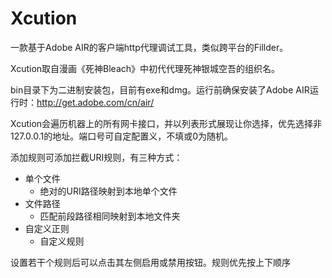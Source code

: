 Xcution
=======

一款基于Adobe AIR的客户端http代理调试工具，类似跨平台的Fillder。

Xcution取自漫画《死神Bleach》中初代代理死神银城空吾的组织名。

bin目录下为二进制安装包，目前有exe和dmg。运行前确保安装了Adobe AIR运行时：http://get.adobe.com/cn/air/

Xcution会遍历机器上的所有网卡接口，并以列表形式展现让你选择，优先选择非127.0.0.1的地址。端口号可自定配置义，不填或0为随机。

添加规则可添加拦截URI规则，有三种方式：
* 单个文件
  * 绝对的URI路径映射到本地单个文件
* 文件路径
  * 匹配前段路径相同映射到本地文件夹
* 自定义正则
  * 自定义规则

设置若干个规则后可以点击其左侧启用或禁用按钮。规则优先按上下顺序